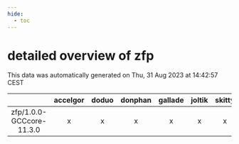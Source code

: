 ```yaml
---
hide:
  - toc
---
```


detailed overview of zfp
========================


This data was automatically generated on Thu, 31 Aug 2023 at 14:42:57 CEST  

| |accelgor|doduo|donphan|gallade|joltik|skitty|swalot|victini|
| :---: | :---: | :---: | :---: | :---: | :---: | :---: | :---: | :---: |
|zfp/1.0.0-GCCcore-11.3.0|x|x|x|x|x|x|x|x|
